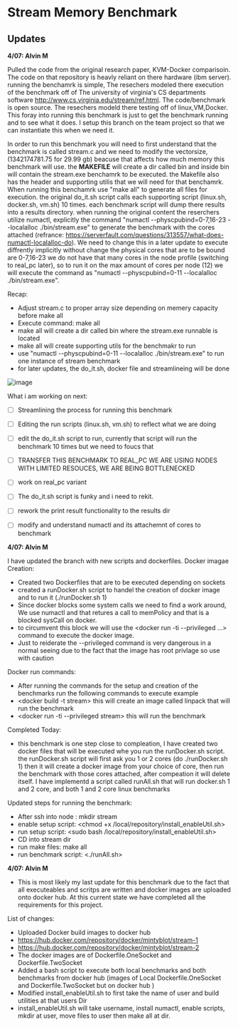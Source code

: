 # ****Stream Memory Benchmark****

## **Updates**

**4/07: Alvin M** 

Pulled the code from the original research paper, KVM-Docker comparisoin. The code on that repository is heavly reliant on there hardware (ibm server). running the benchamrk is 
simple, The resechers modeled there execution of the benchmark off of The university of virginia's CS departments software http://www.cs.virginia.edu/stream/ref.html. The 
code/benchmark is open source. The resechers modeld there testing off of linux,VM,Docker. This foray into running this benchmark is just to get the benchmark running and to 
see what it does. I setup this branch on the team project so that we can instantiate this when we need it. 

In order to run this benchmark you will need to first understand that the benchmark is called stream.c and we need to modify the vectorsize, (1342174781.75 for 29.99 gb)
beacuse that affects how much memory this benchmark will use. the **MAKEFILE** will create a dir called bin and inside bin will contain the stream.exe benchamrk to be executed.
the Makefile also has the header and supporting utilis that we will need for that benchamrk. When running this benchamrk use "make all" to generate all files for execution.
the original do_it.sh script calls each supporting script (linux.sh, docker.sh, vm.sh) 10 times. each benchmark script will dump there results into a results directory. when 
running the original content the reserchers utilize numactl, explicitly the command "numactl --physcpubind=0-7,16-23 --localalloc ./bin/stream.exe" to generate the benchmark
with the cores attached (refrance: https://serverfault.com/questions/313557/what-does-numactl-localalloc-do). We need to change this in a later update to execute diffrently
implicitly without change the physical cores that are to be bound are 0-7,16-23 we do not have that many cores in the node profile (switching to real_pc later), so to run it 
on the max amount of cores per node (12) we will execute the command as "numactl --physcpubind=0-11 --localalloc ./bin/stream.exe". 

Recap: 
- Adjust stream.c to proper array size depending on memery capacity before make all
- Execute command: make all
- make all will create a dir called bin where the stream.exe runnable is located
- make all will create supporting utils for the benchmakr to run
- use "numactl --physcpubind=0-11 --localalloc ./bin/stream.exe" to run one instance of stream benchmark 
- for later updates, the do_it.sh, docker file and streamlineing will be done

![image](https://user-images.githubusercontent.com/46765712/113948103-20917380-97da-11eb-8e09-d892ffcaec07.png)



What i am working on next:
- [ ] Streamlining the process for running this benchmark
- [ ] Editing the run scripts (linux.sh, vm.sh) to reflect what we are doing
- [ ] edit the do_it.sh script to run, currently that script will run the benchmark 10 times but we need to foucs that
- [ ] TRANSFER THIS BENCHMARK TO REAL_PC WE ARE USING NODES WITH LIMITED RESOUCES, WE ARE BEING BOTTLENECKED 
- [ ] work on real_pc variant 
- [ ] The do_it.sh script is funky and i need to rekit. 
- [ ] rework the print result functionality to the results dir 
- [ ] modify and understand numactl and its attachemnt of cores to benchmark 


**4/07: Alvin M** 

I have updated the branch with new scripts and dockerfiles. 
Docker imagae Creation: 
- Created two Dockerfiles that are to be executed depending on sockets
- created a runDocker.sh script to handel the creation of docker image and to run it (./runDocker.sh 1)
- Since docker blocks some system calls we need to find a work around, We use numactl and that retures a call to memPolicy and that is a blocked sysCall on docker.
- to circumvent this block we will use the <docker run -ti --privileged ...> command to execute the docker image.
- Just to reiderate the --privileged command is very dangerous in a normal seeing due to the fact that the image has root privlage so use with caution

Docker run commands: 
- After running the commands for the setup and creation of the benchmarks run the following commands to execute example
- <docker build -t stream> this will create an image called linpack that will run the benchmark
- <docker run -ti --privileged stream> this will run the benchmark

Completed Today:

- this benchmark is one step close to compleation, I have created two docker files that will be executed whe you run the runDocker.sh script. the runDocker.sh script will first ask you 1 or 2 cores (do ./runDocker.sh 1) then it will create a docker image from your choice of core, then run the benchmark with those cores attached, after compeation it will delete itself. I have implementd a script called runAll.sh that will run docker.sh 1 and 2 core, and both 1 and 2 core linux benchmarks 

Updated steps for running the benchmark: 
- After ssh into node : mkdir stream
- enable setup script: <chmod +x /local/repository/install_enableUtil.sh>
- run setup script: <sudo bash /local/repository/install_enableUtil.sh>
- CD into stream dir
- run make files: make all
- run benchmark script: <./runAll.sh>

**4/07: Alvin M** 
- This is most likely my last update for this benchmark due to the fact that all executeables and scritps are written and docker images are uploaded onto docker hub. At 
  this current state we have completed all the requirements for this project.
  
List of changes:
- Uploaded Docker build images to docker hub 
- https://hub.docker.com/repository/docker/mintyblot/stream-1
- https://hub.docker.com/repository/docker/mintyblot/stream-2
- The docker images are of Dockerfile.OneSocket and Dockerfile.TwoSocket 
- Added a bash script to execute both local benchmarks and both benchmarks from docker hub (images of Local Dockerfile.OneSocket and Dockerfile.TwoSocket but on docker hub )
- Modified install_enableUtil.sh to first take the name of user and build utilities at that users Dir
- install_enableUtil.sh will take username, install numactl, enable scripts, mkdir at user, move files to user then make all at dir.
